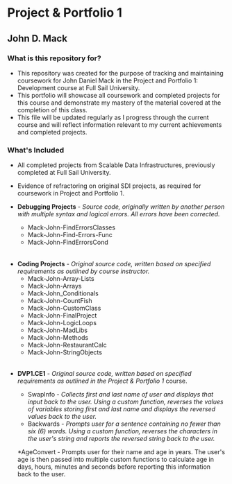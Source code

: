 # Project & Portfolio 1 #
## John D. Mack ##

### What is this repository for? ###

* This repository was created for the purpose of tracking and maintaining coursework for John Daniel Mack in the Project and Portfolio 1: Development course at Full Sail University.
* This portfolio will showcase all coursework and completed projects for this course and demonstrate my mastery of the material covered at the completion of this class.
* This file will be updated regularly as I progress through the current course and will reflect information relevant to my current achievements and completed projects.

### What's Included ##

* All completed projects from Scalable Data Infrastructures, previously completed at Full Sail University.
* Evidence of refractoring on original SDI projects, as required for coursework in Project and Portfolio 1.

* **Debugging Projects** - _Source code, originally written by another person with multiple syntax and logical errors.  All errors have been corrected._
	* Mack-John-FindErrorsClasses
	* Mack-John-Find-Errors-Func
	* Mack-John-FindErrorsCond

######
* **Coding Projects** - _Original source code, written based on specified requirements as outlined by course instructor._
	* Mack-John-Array-Lists
	* Mack-John-Arrays
	* Mack-John_Conditionals
	* Mack-John-CountFish
	* Mack-John-CustomClass
	* Mack-John-FinalProject
	* Mack-John-LogicLoops
	* Mack-John-MadLibs
	* Mack-John-Methods
	* Mack-John-RestaurantCalc
	* Mack-John-StringObjects
	
######
* **DVP1.CE1** - _Original source code, written based on specified requirements as outlined in the Project & Portfolio 1_ course.
	* SwapInfo - _Collects first and last name of user and displays that input back to the user.  Using a custom function, reverses the values of variables storing first and last name and displays the reversed values back to the user._
	* Backwards - _Prompts user for a sentence containing no fewer than six (6) words.  Using a custom function, reverses the characters in the user's string and reports the reversed string back to the user._
	
	*AgeConvert - Prompts user for their name and age in years.  The user's age is then passed into multiple custom functions to calculate age in days, hours, minutes and seconds before reporting this information back to the user.